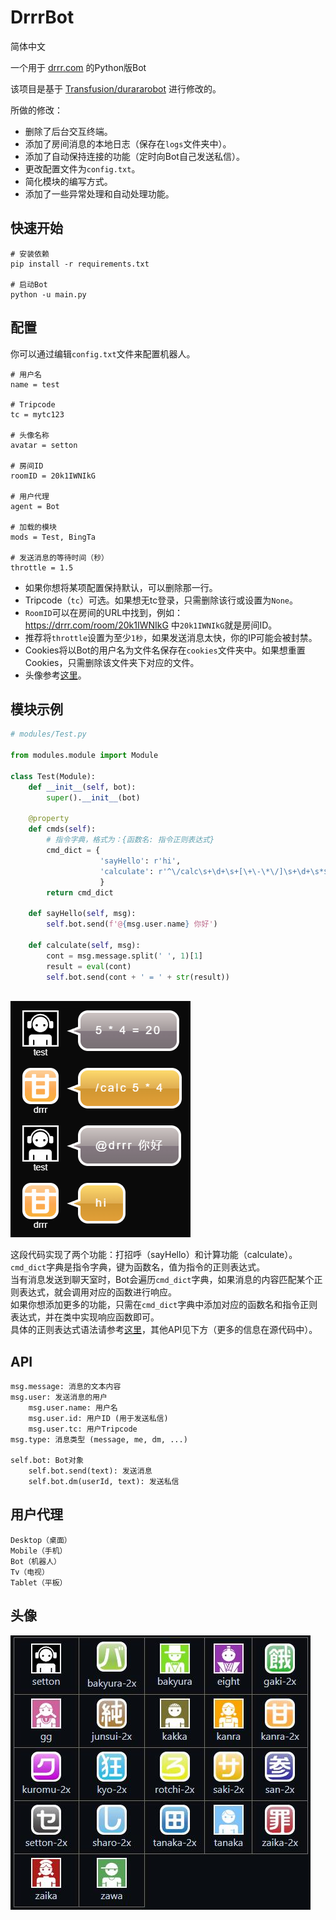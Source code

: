 # DrrrBot

简体中文

一个用于 [drrr.com](https://drrr.com) 的Python版Bot

该项目是基于 [Transfusion/durararobot](https://github.com/Transfusion/durararobot) 进行修改的。

所做的修改：
* 删除了后台交互终端。
* 添加了房间消息的本地日志（保存在`logs`文件夹中）。
* 添加了自动保持连接的功能（定时向Bot自己发送私信）。
* 更改配置文件为`config.txt`。
* 简化模块的编写方式。
* 添加了一些异常处理和自动处理功能。



## 快速开始

```
# 安装依赖
pip install -r requirements.txt

# 启动Bot
python -u main.py
```



## 配置

你可以通过编辑`config.txt`文件来配置机器人。

```
# 用户名
name = test

# Tripcode
tc = mytc123

# 头像名称
avatar = setton

# 房间ID
roomID = 20k1IWNIkG

# 用户代理
agent = Bot

# 加载的模块
mods = Test, BingTa

# 发送消息的等待时间（秒）
throttle = 1.5
```

* 如果你想将某项配置保持默认，可以删除那一行。
* Tripcode（`tc`）可选。如果想无tc登录，只需删除该行或设置为`None`。
* `RoomID`可以在房间的URL中找到，例如：https://drrr.com/room/20k1IWNIkG 中`20k1IWNIkG`就是房间ID。
* 推荐将`throttle`设置为至少`1秒`，如果发送消息太快，你的IP可能会被封禁。
* Cookies将以Bot的用户名为文件名保存在`cookies`文件夹中。如果想重置Cookies，只需删除该文件夹下对应的文件。
* 头像参考[这里](#avatar)。




## 模块示例

```python
# modules/Test.py

from modules.module import Module

class Test(Module):
    def __init__(self, bot):
        super().__init__(bot)

    @property
    def cmds(self):
        # 指令字典，格式为：{函数名: 指令正则表达式}
        cmd_dict = {
                    'sayHello': r'hi',
                    'calculate': r'^\/calc\s+\d+\s+[\+\-\*\/]\s+\d+\s*$'
                    }
        return cmd_dict
    
    def sayHello(self, msg):
        self.bot.send(f'@{msg.user.name} 你好')
    
    def calculate(self, msg):
        cont = msg.message.split(' ', 1)[1]
        result = eval(cont)
        self.bot.send(cont + ' = ' + str(result))
        
```
![聊天室截图](example.png)

这段代码实现了两个功能：打招呼（sayHello）和计算功能（calculate）。  
`cmd_dict`字典是指令字典，键为函数名，值为指令的正则表达式。  
当有消息发送到聊天室时，Bot会遍历`cmd_dict`字典，如果消息的内容匹配某个正则表达式，就会调用对应的函数进行响应。  
如果你想添加更多的功能，只需在`cmd_dict`字典中添加对应的函数名和指令正则表达式，并在类中实现响应函数即可。  
具体的正则表达式语法请参考[这里](https://docs.python.org/zh-cn/3/library/re.html)，其他API见下方（更多的信息在源代码中）。  


## API

```
msg.message: 消息的文本内容
msg.user: 发送消息的用户
    msg.user.name: 用户名
    msg.user.id: 用户ID (用于发送私信)
    msg.user.tc: 用户Tripcode
msg.type: 消息类型 (message, me, dm, ...)

self.bot: Bot对象
    self.bot.send(text): 发送消息
    self.bot.dm(userId, text): 发送私信
```



## 用户代理

```
Desktop（桌面）
Mobile（手机）
Bot（机器人）
Tv（电视）
Tablet（平板）
```


## 头像<a name="avatar"></a>

![Avatar](avatar.jpg)